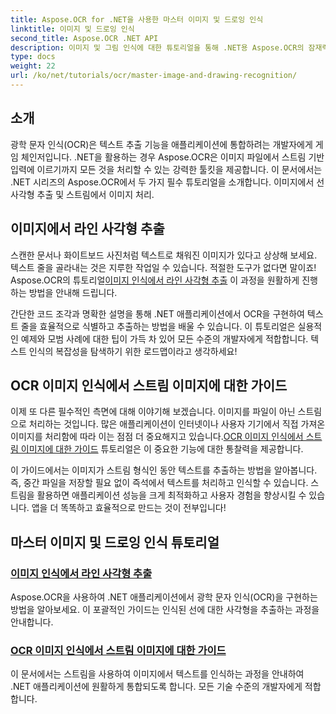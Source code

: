 ```yaml
---
title: Aspose.OCR for .NET을 사용한 마스터 이미지 및 드로잉 인식
linktitle: 이미지 및 드로잉 인식
second_title: Aspose.OCR .NET API
description: 이미지 및 그림 인식에 대한 튜토리얼을 통해 .NET용 Aspose.OCR의 잠재력을 활용하고 애플리케이션에서 손쉽게 텍스트 추출 기능을 활용하세요.
type: docs
weight: 22
url: /ko/net/tutorials/ocr/master-image-and-drawing-recognition/
---
```

## 소개

광학 문자 인식(OCR)은 텍스트 추출 기능을 애플리케이션에 통합하려는 개발자에게 게임 체인저입니다. .NET을 활용하는 경우 Aspose.OCR은 이미지 파일에서 스트림 기반 입력에 이르기까지 모든 것을 처리할 수 있는 강력한 툴킷을 제공합니다. 이 문서에서는 .NET 시리즈의 Aspose.OCR에서 두 가지 필수 튜토리얼을 소개합니다. 이미지에서 선 사각형 추출 및 스트림에서 이미지 처리. 

## 이미지에서 라인 사각형 추출

 스캔한 문서나 화이트보드 사진처럼 텍스트로 채워진 이미지가 있다고 상상해 보세요. 텍스트 줄을 골라내는 것은 지루한 작업일 수 있습니다. 적절한 도구가 없다면 말이죠! Aspose.OCR의 튜토리얼[이미지 인식에서 라인 사각형 추출](./line-rectangles-from-images-recognition/) 이 과정을 원활하게 진행하는 방법을 안내해 드립니다.

간단한 코드 조각과 명확한 설명을 통해 .NET 애플리케이션에서 OCR을 구현하여 텍스트 줄을 효율적으로 식별하고 추출하는 방법을 배울 수 있습니다. 이 튜토리얼은 실용적인 예제와 모범 사례에 대한 팁이 가득 차 있어 모든 수준의 개발자에게 적합합니다. 텍스트 인식의 복잡성을 탐색하기 위한 로드맵이라고 생각하세요!

## OCR 이미지 인식에서 스트림 이미지에 대한 가이드

이제 또 다른 필수적인 측면에 대해 이야기해 보겠습니다. 이미지를 파일이 아닌 스트림으로 처리하는 것입니다. 많은 애플리케이션이 인터넷이나 사용자 기기에서 직접 가져온 이미지를 처리함에 따라 이는 점점 더 중요해지고 있습니다.[OCR 이미지 인식에서 스트림 이미지에 대한 가이드](./guide-to-image-from-stream/) 튜토리얼은 이 중요한 기능에 대한 통찰력을 제공합니다.

이 가이드에서는 이미지가 스트림 형식인 동안 텍스트를 추출하는 방법을 알아봅니다. 즉, 중간 파일을 저장할 필요 없이 즉석에서 텍스트를 처리하고 인식할 수 있습니다. 스트림을 활용하면 애플리케이션 성능을 크게 최적화하고 사용자 경험을 향상시킬 수 있습니다. 앱을 더 똑똑하고 효율적으로 만드는 것이 전부입니다!

## 마스터 이미지 및 드로잉 인식 튜토리얼
### [이미지 인식에서 라인 사각형 추출](./line-rectangles-from-images-recognition/)
Aspose.OCR을 사용하여 .NET 애플리케이션에서 광학 문자 인식(OCR)을 구현하는 방법을 알아보세요. 이 포괄적인 가이드는 인식된 선에 대한 사각형을 추출하는 과정을 안내합니다.
### [OCR 이미지 인식에서 스트림 이미지에 대한 가이드](./guide-to-image-from-stream/)
이 문서에서는 스트림을 사용하여 이미지에서 텍스트를 인식하는 과정을 안내하여 .NET 애플리케이션에 원활하게 통합되도록 합니다. 모든 기술 수준의 개발자에게 적합합니다.